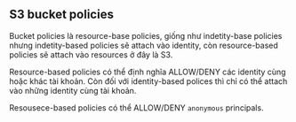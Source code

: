 ## S3 bucket policies

Bucket policies là resource-base policies, giống như indetity-base policies nhưng indetity-based policies sẽ attach vào identity, còn resource-based policies sẽ attach vào resources ở đây là S3.

Resource-based policies có thể  định nghĩa ALLOW/DENY các identity cùng hoặc khác tài khoản. Còn đối với identity-based polices thì chỉ có thể attach vào những identity cùng tài khoản.

Resousece-based policies có thể ALLOW/DENY `anonymous` principals. 